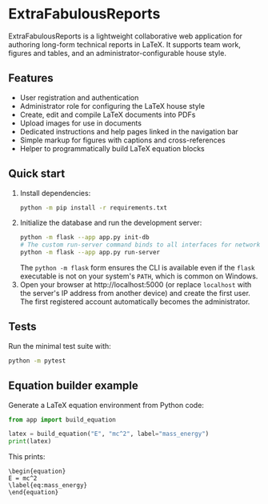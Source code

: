 # ExtraFabulousReports

ExtraFabulousReports is a lightweight collaborative web application for authoring long-form technical reports in LaTeX. It supports team work, figures and tables, and an administrator-configurable house style.

## Features
- User registration and authentication
- Administrator role for configuring the LaTeX house style
- Create, edit and compile LaTeX documents into PDFs
- Upload images for use in documents
- Dedicated instructions and help pages linked in the navigation bar
- Simple markup for figures with captions and cross-references
- Helper to programmatically build LaTeX equation blocks

## Quick start
1. Install dependencies:
   ```bash
   python -m pip install -r requirements.txt
   ```
2. Initialize the database and run the development server:
   ```bash
   python -m flask --app app.py init-db
   # The custom run-server command binds to all interfaces for network access.
   python -m flask --app app.py run-server
   ```
   The `python -m flask` form ensures the CLI is available even if the `flask`
   executable is not on your system's `PATH`, which is common on Windows.
3. Open your browser at http://localhost:5000 (or replace `localhost` with the server's IP address from another device) and create the first user. The first registered account automatically becomes the administrator.

## Tests
Run the minimal test suite with:
```bash
python -m pytest
```

## Equation builder example
Generate a LaTeX equation environment from Python code:

```python
from app import build_equation

latex = build_equation("E", "mc^2", label="mass_energy")
print(latex)
```

This prints:

```
\begin{equation}
E = mc^2
\label{eq:mass_energy}
\end{equation}
```
